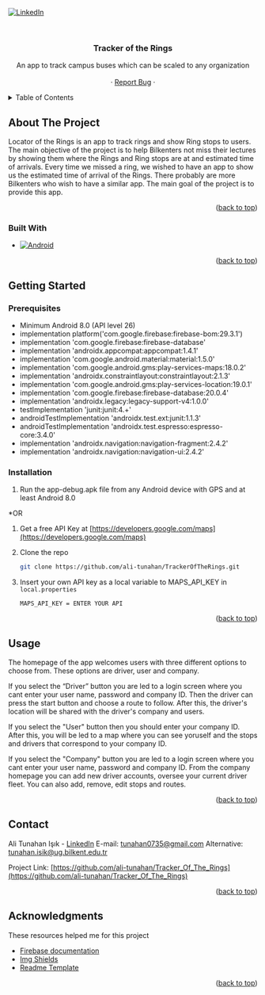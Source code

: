 <div id="top"></div>

[![LinkedIn][linkedin-shield]][linkedin-url]




<!-- PROJECT LOGO -->
<br />
<div align="center">

  <h3 align="center">Tracker of the Rings</h3>

  <p align="center">
    An app to track campus buses which can be scaled to any organization
    <br />
    <br />
    ·
    <a href="https://github.com/ali-tunahan/TrackerOfTheRings/issues">Report Bug</a>
    ·
  </p>
</div>



<!-- TABLE OF CONTENTS -->
<details>
  <summary>Table of Contents</summary>
  <ol>
    <li>
      <a href="#about-the-project">About The Project</a>
      <ul>
        <li><a href="#built-with">Built With</a></li>
      </ul>
    </li>
    <li>
      <a href="#getting-started">Getting Started</a>
      <ul>
        <li><a href="#prerequisites">Prerequisites</a></li>
        <li><a href="#installation">Installation</a></li>
      </ul>
    </li>
    <li><a href="#usage">Usage</a></li>
    <li><a href="#contact">Contact</a></li>
    <li><a href="#acknowledgments">Acknowledgments</a></li>
  </ol>
</details>


<!-- ABOUT THE PROJECT -->
## About The Project

Locator of the Rings is an app to track rings and show Ring stops to users. The main objective of the project is to help Bilkenters not miss their lectures by showing them where the Rings and Ring stops are at and estimated time of arrivals. Every time we missed a ring, we wished to have an app to show us the estimated time of arrival of the Rings. There probably are more Bilkenters who wish to have a similar app. The main goal of the project is to provide this app.

<p align="right">(<a href="#top">back to top</a>)</p>



### Built With
* [![Android][Android.io]][Android-url]

<p align="right">(<a href="#top">back to top</a>)</p>



<!-- GETTING STARTED -->
## Getting Started

### Prerequisites

* Minimum Android 8.0 (API level 26)
* implementation platform('com.google.firebase:firebase-bom:29.3.1')
* implementation 'com.google.firebase:firebase-database'
* implementation 'androidx.appcompat:appcompat:1.4.1'
* implementation 'com.google.android.material:material:1.5.0'
* implementation 'com.google.android.gms:play-services-maps:18.0.2'
* implementation 'androidx.constraintlayout:constraintlayout:2.1.3'
* implementation 'com.google.android.gms:play-services-location:19.0.1'
* implementation 'com.google.firebase:firebase-database:20.0.4'
* implementation 'androidx.legacy:legacy-support-v4:1.0.0'
* testImplementation 'junit:junit:4.+'
* androidTestImplementation 'androidx.test.ext:junit:1.1.3'
* androidTestImplementation 'androidx.test.espresso:espresso-core:3.4.0'
* implementation 'androidx.navigation:navigation-fragment:2.4.2'
* implementation 'androidx.navigation:navigation-ui:2.4.2'

### Installation

1. Run the app-debug.apk file from any Android device with GPS and at least Android 8.0

*OR

1. Get a free API Key at [https://developers.google.com/maps](https://developers.google.com/maps)
2. Clone the repo

   ```sh
   git clone https://github.com/ali-tunahan/TrackerOfTheRings.git
   ```

3. Insert your own API key as a local variable to MAPS_API_KEY in `local.properties`

   ```dsl
   MAPS_API_KEY = ENTER YOUR API
   ```

<p align="right">(<a href="#top">back to top</a>)</p>



<!-- USAGE EXAMPLES -->
## Usage
The homepage of the app welcomes users with three different options to choose from. These options are driver, user and company.

If you select the “Driver” button you are led to a login screen where you cant enter your user name, password and company ID. Then the driver can press the start button and choose a route to follow. After this, the driver's location will be shared with the driver's company and users.

If you select the "User" button then you should enter your company ID. After this, you will be led to a map where you can see yoruself and the stops and drivers that correspond to your company ID.

If you select the "Company" button you are led to a login screen where you cant enter your user name, password and company ID. From the company homepage you can add new driver accounts, oversee your current driver fleet. You can also add, remove, edit stops and routes.

<p align="right">(<a href="#top">back to top</a>)</p>

<!-- CONTACT -->
## Contact

Ali Tunahan Işık - [LinkedIn](https://www.linkedin.com/in/ali-tunahan-işık-921a23230/)
E-mail: tunahan0735@gmail.com
Alternative: tunahan.isik@ug.bilkent.edu.tr

Project Link: [https://github.com/ali-tunahan/Tracker_Of_The_Rings](https://github.com/ali-tunahan/Tracker_Of_The_Rings)

<p align="right">(<a href="#top">back to top</a>)</p>



<!-- ACKNOWLEDGMENTS -->
## Acknowledgments
These resources helped me for this project

* [Firebase documentation](https://firebase.google.com/docs)
* [Img Shields](https://shields.io)
* [Readme Template](https://github.com/othneildrew/Best-README-Template)

<p align="right">(<a href="#top">back to top</a>)</p>



<!-- MARKDOWN LINKS & IMAGES -->
[linkedin-shield]: https://img.shields.io/badge/-LinkedIn-black.svg?style=for-the-badge&logo=linkedin&colorB=555
[linkedin-url]: https://www.linkedin.com/in/ali-tunahan-işık-921a23230/
[Android.io]: https://img.shields.io/badge/Android-3DDC84?style=for-the-badge&logo=android&logoColor=white
[Android-url]: https://www.android.com
